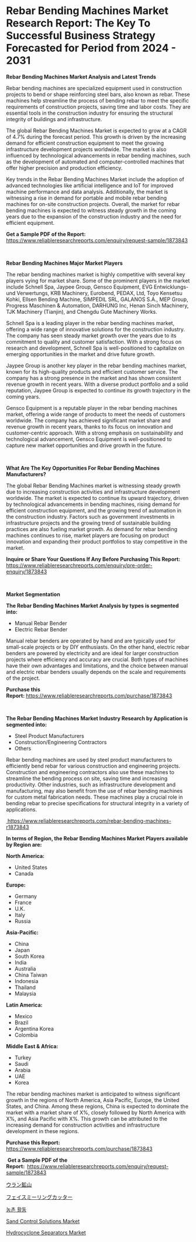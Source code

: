 <p><h1>Rebar Bending Machines Market Research Report: The Key To Successful Business Strategy Forecasted for Period from 2024 - 2031</h1></p><p><strong>Rebar Bending Machines Market Analysis and Latest Trends</strong></p>
<p><p>Rebar bending machines are specialized equipment used in construction projects to bend or shape reinforcing steel bars, also known as rebar. These machines help streamline the process of bending rebar to meet the specific requirements of construction projects, saving time and labor costs. They are essential tools in the construction industry for ensuring the structural integrity of buildings and infrastructure.</p><p>The global Rebar Bending Machines Market is expected to grow at a CAGR of 4.7% during the forecast period. This growth is driven by the increasing demand for efficient construction equipment to meet the growing infrastructure development projects worldwide. The market is also influenced by technological advancements in rebar bending machines, such as the development of automated and computer-controlled machines that offer higher precision and production efficiency.</p><p>Key trends in the Rebar Bending Machines Market include the adoption of advanced technologies like artificial intelligence and IoT for improved machine performance and data analysis. Additionally, the market is witnessing a rise in demand for portable and mobile rebar bending machines for on-site construction projects. Overall, the market for rebar bending machines is expected to witness steady growth in the coming years due to the expansion of the construction industry and the need for efficient equipment.</p></p>
<p><strong>Get a Sample PDF of the Report:&nbsp;</strong> <a href="https://www.reliableresearchreports.com/enquiry/request-sample/1873843">https://www.reliableresearchreports.com/enquiry/request-sample/1873843</a></p>
<p>&nbsp;</p>
<p><strong>Rebar Bending Machines Major Market Players</strong></p>
<p><p>The rebar bending machines market is highly competitive with several key players vying for market share. Some of the prominent players in the market include Schnell Spa, Jaypee Group, Gensco Equipment, EVG Entwicklungs-und Verwertungs, KRB Machinery, Eurobend, PEDAX, Ltd, Toyo Kensetsu Kohki, Ellsen Bending Machine, SIMPEDIL SRL, GALANOS S.A., MEP Group, Progress Maschinen & Automation, DARHUNG Inc, Henan Sinch Machinery, TJK Machinery (Tianjin), and Chengdu Gute Machinery Works.</p><p>Schnell Spa is a leading player in the rebar bending machines market, offering a wide range of innovative solutions for the construction industry. The company has seen steady market growth over the years due to its commitment to quality and customer satisfaction. With a strong focus on research and development, Schnell Spa is well-positioned to capitalize on emerging opportunities in the market and drive future growth.</p><p>Jaypee Group is another key player in the rebar bending machines market, known for its high-quality products and efficient customer service. The company has a strong presence in the market and has shown consistent revenue growth in recent years. With a diverse product portfolio and a solid reputation, Jaypee Group is expected to continue its growth trajectory in the coming years.</p><p>Gensco Equipment is a reputable player in the rebar bending machines market, offering a wide range of products to meet the needs of customers worldwide. The company has achieved significant market share and revenue growth in recent years, thanks to its focus on innovation and customer-centric approach. With a strong emphasis on sustainability and technological advancement, Gensco Equipment is well-positioned to capture new market opportunities and drive growth in the future.</p></p>
<p>&nbsp;</p>
<p><strong>What Are The Key Opportunities For Rebar Bending Machines Manufacturers?</strong></p>
<p><p>The global Rebar Bending Machines market is witnessing steady growth due to increasing construction activities and infrastructure development worldwide. The market is expected to continue its upward trajectory, driven by technological advancements in bending machines, rising demand for efficient construction equipment, and the growing trend of automation in the construction industry. Factors such as government investments in infrastructure projects and the growing trend of sustainable building practices are also fueling market growth. As demand for rebar bending machines continues to rise, market players are focusing on product innovation and expanding their product portfolios to stay competitive in the market.</p></p>
<p><strong>Inquire or Share Your Questions If Any Before Purchasing This Report:</strong> <a href="https://www.reliableresearchreports.com/enquiry/pre-order-enquiry/1873843">https://www.reliableresearchreports.com/enquiry/pre-order-enquiry/1873843</a></p>
<p>&nbsp;</p>
<p><strong>Market Segmentation</strong></p>
<p><strong>The Rebar Bending Machines Market Analysis by types is segmented into:</strong></p>
<p><ul><li>Manual Rebar Bender</li><li>Electric Rebar Bender</li></ul></p>
<p><p>Manual rebar benders are operated by hand and are typically used for small-scale projects or by DIY enthusiasts. On the other hand, electric rebar benders are powered by electricity and are ideal for larger construction projects where efficiency and accuracy are crucial. Both types of machines have their own advantages and limitations, and the choice between manual and electric rebar benders usually depends on the scale and requirements of the project.</p></p>
<p><strong>Purchase this Report:&nbsp;</strong><a href="https://www.reliableresearchreports.com/purchase/1873843">https://www.reliableresearchreports.com/purchase/1873843</a></p>
<p>&nbsp;</p>
<p><strong>The Rebar Bending Machines Market Industry Research by Application is segmented into:</strong></p>
<p><ul><li>Steel Product Manufacturers</li><li>Construction/Engineering Contractors</li><li>Others</li></ul></p>
<p><p>Rebar bending machines are used by steel product manufacturers to efficiently bend rebar for various construction and engineering projects. Construction and engineering contractors also use these machines to streamline the bending process on site, saving time and increasing productivity. Other industries, such as infrastructure development and manufacturing, may also benefit from the use of rebar bending machines for custom metal fabrication needs. These machines play a crucial role in bending rebar to precise specifications for structural integrity in a variety of applications.</p></p>
<p><a href="https://www.reliableresearchreports.com/rebar-bending-machines-r1873843">&nbsp;https://www.reliableresearchreports.com/rebar-bending-machines-r1873843</a></p>
<p><strong>In terms of Region, the Rebar Bending Machines Market Players available by Region are:</strong></p>
<p>
    <p> <strong> North America: </strong>
        <ul>
            <li>United States</li>
            <li>Canada</li>
        </ul>
        </p> 
    <p> <strong> Europe: </strong>
        <ul>
            <li>Germany</li>
            <li>France</li>
            <li>U.K.</li>
            <li>Italy</li>
            <li>Russia</li>
        </ul>
        </p> 
    <p> <strong> Asia-Pacific: </strong>
        <ul>
            <li>China</li>
            <li>Japan</li>
            <li>South Korea</li>
            <li>India</li>
            <li>Australia</li>
            <li>China Taiwan</li>
            <li>Indonesia</li>
            <li>Thailand</li>
            <li>Malaysia</li>
        </ul>
        </p> 
    <p> <strong> Latin America: </strong>
        <ul>
            <li>Mexico</li>
            <li>Brazil</li>
            <li>Argentina Korea</li>
            <li>Colombia</li>
        </ul>
        </p> 
    <p> <strong> Middle East & Africa: </strong>
        <ul>
            <li>Turkey</li>
            <li>Saudi</li>
            <li>Arabia</li>
            <li>UAE</li>
            <li>Korea</li>
        </ul>
    </p>
    </p>
<p><p>The rebar bending machines market is anticipated to witness significant growth in the regions of North America, Asia Pacific, Europe, the United States, and China. Among these regions, China is expected to dominate the market with a market share of X%, closely followed by North America with X%, and Asia Pacific with X%. This growth can be attributed to the increasing demand for construction activities and infrastructure development in these regions.</p></p>
<p><strong>Purchase this Report: </strong><a href="https://www.reliableresearchreports.com/purchase/1873843">https://www.reliableresearchreports.com/purchase/1873843</a></p>
<p>&nbsp;<strong>Get a Sample PDF of the Report:&nbsp;&nbsp;</strong><a href="https://www.reliableresearchreports.com/enquiry/request-sample/1873843">https://www.reliableresearchreports.com/enquiry/request-sample/1873843</a></p>
<p><strong></strong></p>
<p><p><a href="https://medium.com/@addyserr7687/%E3%82%A6%E3%83%A9%E3%83%B3%E9%89%B1%E5%B1%B1%E5%B8%82%E5%A0%B4%E3%83%AC%E3%83%9D%E3%83%BC%E3%83%88%E3%81%AF-%E3%81%93%E3%81%AE%E5%B8%82%E5%A0%B4%E3%81%AE%E6%9C%80%E6%96%B0%E3%83%88%E3%83%AC%E3%83%B3%E3%83%89%E3%81%A8%E6%88%90%E9%95%B7%E6%A9%9F%E4%BC%9A%E3%82%92%E6%98%8E%E3%82%89%E3%81%8B%E3%81%AB%E3%81%97%E3%81%A6%E3%81%84%E3%81%BE%E3%81%99-7c13694e4a59">ウラン鉱山</a></p><p><a href="https://medium.com/@teridactyl90/%E3%83%95%E3%82%A7%E3%83%BC%E3%82%B9%E3%83%95%E3%83%A9%E3%82%A4%E3%82%B9%E7%9B%A4%E3%81%AF-%E5%B8%82%E5%A0%B4%E8%A6%8F%E6%A8%A1%E3%81%A8%E5%B8%82%E5%A0%B4%E5%8B%95%E5%90%91-%E4%BA%8B%E6%A5%AD%E5%85%A8%E4%BD%93%E3%81%AE%E5%AE%8C%E5%85%A8%E3%81%AA%E6%A6%82%E8%A6%81-2024%E5%B9%B4%E3%81%8B%E3%82%892031%E5%B9%B4-2b3fd91f04ab">フェイスミーリングカッター</a></p><p><a href="https://medium.com/@daveblock56/%EC%8B%9C%EA%B3%A8%ED%99%9C%EB%8F%99-%EC%8B%9C%EC%9E%A5-%EA%B7%9C%EB%AA%A8%EB%8A%94-%EA%B8%80%EB%A1%9C%EB%B2%8C-%EC%82%B0%EC%97%85%EC%97%90%EC%84%9C-%EA%B0%80%EC%9E%A5-%EC%A2%8B%EC%9D%80-%EB%A7%88%EC%BC%80%ED%8C%85-%EC%B1%84%EB%84%90%EC%9D%84-%EB%B3%B4%EC%97%AC%EC%A4%8D%EB%8B%88%EB%8B%A4-6561b394e1d6">농촌 활동</a></p><p><a href="https://github.com/bobicer/Market-Research-Report-List-2/blob/main/sand-control-solutions-market.md">Sand Control Solutions Market</a></p><p><a href="https://github.com/timeliteaut/Market-Research-Report-List-2/blob/main/hydrocyclone-separators-market.md">Hydrocyclone Separators Market</a></p></p>